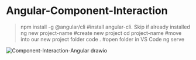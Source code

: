 # Angular-Component-Interaction

> npm install -g @angular/cli    #install angular-cli. Skip if already installed
> ng new project-name            #create new project
> cd project-name                #move into our new project folder
> code .                         #open folder in VS Code
> ng serve

![Component-Interaction-Angular drawio](https://user-images.githubusercontent.com/71255183/192159463-0ebba241-4ea0-462d-9eaf-70c0609e8076.png)
